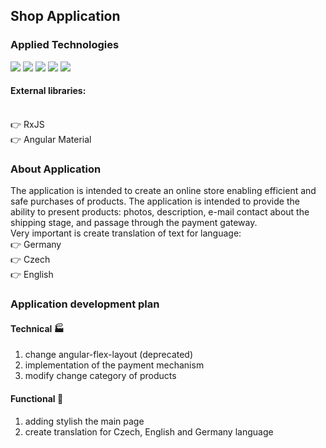 ## Shop Application 
### Applied Technologies
![](https://img.shields.io/badge/Angular-DD0031.svg?style=for-the-badge&logo=Angular&logoColor=white) ![](https://img.shields.io/badge/TypeScript-3178C6.svg?style=for-the-badge&logo=TypeScript&logoColor=white) ![](https://img.shields.io/badge/HTML5-E34F26.svg?style=for-the-badge&logo=HTML5&logoColor=white) ![](https://img.shields.io/badge/CSS3-1572B6.svg?style=for-the-badge&logo=CSS3&logoColor=white) ![](https://img.shields.io/badge/Chart.js-FF6384.svg?style=for-the-badge&logo=chartdotjs&logoColor=white)

#### External libraries: 
<br/> :point_right: RxJS
<br/> :point_right: Angular Material
### About Application
The application is intended to create an online store enabling efficient and safe purchases of products. The application is intended to provide the ability to present products: photos, description, e-mail contact about the shipping stage, and passage through the payment gateway.
<br/> Very important is create translation of text for language: 
<br/> :point_right: Germany
<br/> :point_right: Czech
<br/> :point_right: English
### Application development plan
#### Technical :factory:
1. change angular-flex-layout (deprecated) 
2. implementation of the payment mechanism
3. modify change category of products
#### Functional :construction_worker:
1. adding stylish the main page
2. create translation for Czech, English and Germany language
